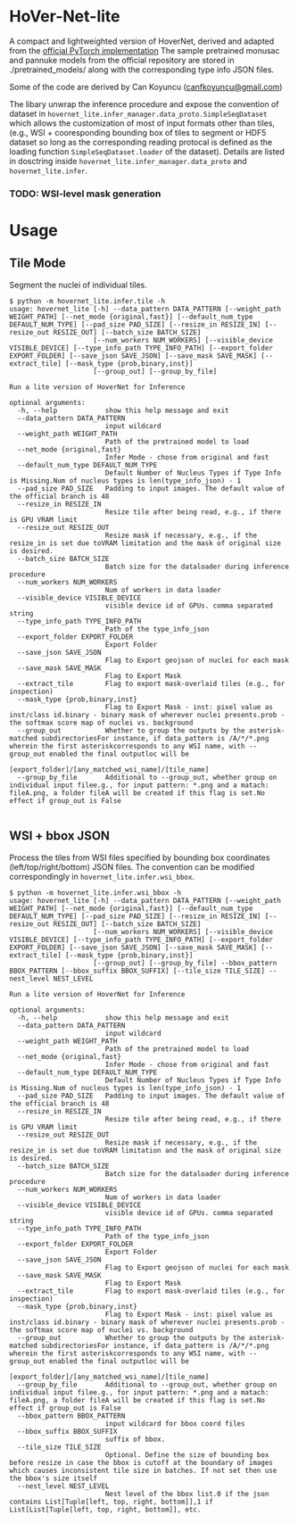 # HoVer-Net-lite
A compact and lightweighted version of HoverNet, derived and adapted from the [official PyTorch implementation](https://github.com/vqdang/hover_net) 
The sample pretrained monusac and pannuke models from the official repository are stored in ./pretrained_models/ along with the corresponding type info JSON files.

Some of the code are derived by Can Koyuncu (canfkoyuncu@gmail.com)

The libary unwrap the inference procedure and expose the convention of dataset in `hovernet_lite.infer_manager.data_proto.SimpleSeqDataset` which allows the customization of most of input formats other than tiles, (e.g., WSI + cooresponding bounding box of tiles to segment or HDF5 dataset so long as the corresponding reading protocal is defined as the loading function `SimpleSeqDataset.loader` of the dataset). Details are listed in dosctring inside `hovernet_lite.infer_manager.data_proto` and  `hovernet_lite.infer`.

### TODO: WSI-level mask generation

# Usage

## Tile Mode
Segment the nuclei of individual tiles.
```
$ python -m hovernet_lite.infer.tile -h
usage: hovernet_lite [-h] --data_pattern DATA_PATTERN [--weight_path WEIGHT_PATH] [--net_mode {original,fast}] [--default_num_type DEFAULT_NUM_TYPE] [--pad_size PAD_SIZE] [--resize_in RESIZE_IN] [--resize_out RESIZE_OUT] [--batch_size BATCH_SIZE]
                     [--num_workers NUM_WORKERS] [--visible_device VISIBLE_DEVICE] [--type_info_path TYPE_INFO_PATH] [--export_folder EXPORT_FOLDER] [--save_json SAVE_JSON] [--save_mask SAVE_MASK] [--extract_tile] [--mask_type {prob,binary,inst}]  
                     [--group_out] [--group_by_file]

Run a lite version of HoverNet for Inference

optional arguments:
  -h, --help            show this help message and exit
  --data_pattern DATA_PATTERN
                        input wildcard
  --weight_path WEIGHT_PATH
                        Path of the pretrained model to load
  --net_mode {original,fast}
                        Infer Mode - chose from original and fast
  --default_num_type DEFAULT_NUM_TYPE
                        Default Number of Nucleus Types if Type Info is Missing.Num of nucleus types is len(type_info_json) - 1
  --pad_size PAD_SIZE   Padding to input images. The default value of the official branch is 48
  --resize_in RESIZE_IN
                        Resize tile after being read, e.g., if there is GPU VRAM limit
  --resize_out RESIZE_OUT
                        Resize mask if necessary, e.g., if the resize_in is set due toVRAM limitation and the mask of original size is desired.
  --batch_size BATCH_SIZE
                        Batch size for the dataloader during inference procedure
  --num_workers NUM_WORKERS
                        Num of workers in data loader
  --visible_device VISIBLE_DEVICE
                        visible device id of GPUs. comma separated string
  --type_info_path TYPE_INFO_PATH
                        Path of the type_info_json
  --export_folder EXPORT_FOLDER
                        Export Folder
  --save_json SAVE_JSON
                        Flag to Export geojson of nuclei for each mask
  --save_mask SAVE_MASK
                        Flag to Export Mask
  --extract_tile        Flag to export mask-overlaid tiles (e.g., for inspection)
  --mask_type {prob,binary,inst}
                        Flag to Export Mask - inst: pixel value as inst/class id.binary - binary mask of wherever nuclei presents.prob - the softmax score map of nuclei vs. background
  --group_out           Whether to group the outputs by the asterisk-matched subdirectoriesFor instance, if data_pattern is /A/*/*.png wherein the first asteriskcorresponds to any WSI name, with --group_out enabled the final outputloc will be      
                        [export_folder]/[any_matched_wsi_name]/[tile_name]
  --group_by_file       Additional to --group_out, whether group on individual input filee.g., for input pattern: *.png and a matach: fileA.png, a folder fileA will be created if this flag is set.No effect if group_out is False


```


## WSI + bbox JSON
Process the tiles from WSI files specified by bounding box coordinates (left/top/right/bottom) JSON files. The convention can be modified correspondingly in `hovernet_lite.infer.wsi_bbox`.

```
$ python -m hovernet_lite.infer.wsi_bbox -h
usage: hovernet_lite [-h] --data_pattern DATA_PATTERN [--weight_path WEIGHT_PATH] [--net_mode {original,fast}] [--default_num_type DEFAULT_NUM_TYPE] [--pad_size PAD_SIZE] [--resize_in RESIZE_IN] [--resize_out RESIZE_OUT] [--batch_size BATCH_SIZE]
                     [--num_workers NUM_WORKERS] [--visible_device VISIBLE_DEVICE] [--type_info_path TYPE_INFO_PATH] [--export_folder EXPORT_FOLDER] [--save_json SAVE_JSON] [--save_mask SAVE_MASK] [--extract_tile] [--mask_type {prob,binary,inst}]  
                     [--group_out] [--group_by_file] --bbox_pattern BBOX_PATTERN [--bbox_suffix BBOX_SUFFIX] [--tile_size TILE_SIZE] --nest_level NEST_LEVEL

Run a lite version of HoverNet for Inference

optional arguments:
  -h, --help            show this help message and exit
  --data_pattern DATA_PATTERN
                        input wildcard
  --weight_path WEIGHT_PATH
                        Path of the pretrained model to load
  --net_mode {original,fast}
                        Infer Mode - chose from original and fast
  --default_num_type DEFAULT_NUM_TYPE
                        Default Number of Nucleus Types if Type Info is Missing.Num of nucleus types is len(type_info_json) - 1
  --pad_size PAD_SIZE   Padding to input images. The default value of the official branch is 48
  --resize_in RESIZE_IN
                        Resize tile after being read, e.g., if there is GPU VRAM limit
  --resize_out RESIZE_OUT
                        Resize mask if necessary, e.g., if the resize_in is set due toVRAM limitation and the mask of original size is desired.
  --batch_size BATCH_SIZE
                        Batch size for the dataloader during inference procedure
  --num_workers NUM_WORKERS
                        Num of workers in data loader
  --visible_device VISIBLE_DEVICE
                        visible device id of GPUs. comma separated string
  --type_info_path TYPE_INFO_PATH
                        Path of the type_info_json
  --export_folder EXPORT_FOLDER
                        Export Folder
  --save_json SAVE_JSON
                        Flag to Export geojson of nuclei for each mask
  --save_mask SAVE_MASK
                        Flag to Export Mask
  --extract_tile        Flag to export mask-overlaid tiles (e.g., for inspection)
  --mask_type {prob,binary,inst}
                        Flag to Export Mask - inst: pixel value as inst/class id.binary - binary mask of wherever nuclei presents.prob - the softmax score map of nuclei vs. background
  --group_out           Whether to group the outputs by the asterisk-matched subdirectoriesFor instance, if data_pattern is /A/*/*.png wherein the first asteriskcorresponds to any WSI name, with --group_out enabled the final outputloc will be      
                        [export_folder]/[any_matched_wsi_name]/[tile_name]
  --group_by_file       Additional to --group_out, whether group on individual input filee.g., for input pattern: *.png and a matach: fileA.png, a folder fileA will be created if this flag is set.No effect if group_out is False
  --bbox_pattern BBOX_PATTERN
                        input wildcard for bbox coord files
  --bbox_suffix BBOX_SUFFIX
                        suffix of bbox.
  --tile_size TILE_SIZE
                        Optional. Define the size of bounding box before resize in case the bbox is cutoff at the boundary of images which causes inconsistent tile size in batches. If not set then use the bbox's size itself
  --nest_level NEST_LEVEL
                        Nest level of the bbox list.0 if the json contains List[Tuple[left, top, right, bottom]],1 if List[List[Tuple[left, top, right, bottom]], etc.
```
